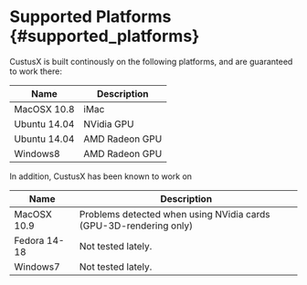 Supported Platforms {#supported_platforms}
===================

CustusX is built continously on the following platforms, and are guaranteed to work there:

| Name                    | Description
| ----------------------- | -----------------------------
| MacOSX 10.8             | iMac
| Ubuntu 14.04            | NVidia GPU 
| Ubuntu 14.04            | AMD Radeon GPU
| Windows8                | AMD Radeon GPU

In addition, CustusX has been known to work on

| Name                    | Description
| ----------------------- | -----------------------------
| MacOSX 10.9             | Problems detected when using NVidia cards (GPU-3D-rendering only)
| Fedora 14-18            | Not tested lately.
| Windows7                | Not tested lately.

